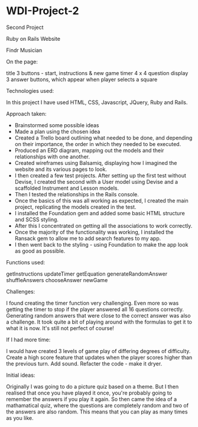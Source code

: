 # WDI-Project-2
Second Project

Ruby on Rails Website

Findr Musician

On the page:

title
3 buttons - start, instructions & new game
timer
4 x 4
question display
3 answer buttons, which appear when player selects a square



Technologies used:

In this project I have used HTML, CSS, Javascript, JQuery, Ruby and Rails.


Approach taken:

- Brainstormed some possible ideas
- Made a plan using the chosen idea
- Created a Trello board outlining what needed to be done, and depending on their importance, the order in which they needed to be executed.
- Produced an ERD diagram, mapping out the models and their relationships with one another.
- Created wireframes using Balsamiq, displaying how I imagined the website and its various pages to look.
- I then created a few test projects. After setting up the first test without Devise, I created the second with a User model using Devise and a scaffolded Instrument and Lesson models.
- Then I tested the relationships in the Rails console.
- Once the basics of this was all working as expected, I created the main project, replicating the models created in the test.
- I installed the Foundation gem and added some basic HTML structure and SCSS styling.
- After this I concentrated on getting all the associations to work correctly.
- Once the majority of the functionality was working, I installed the Ransack gem to allow me to add search features to my app.
- I then went back to the styling - using Foundation to make the app look as good as possible.


Functions used:

getInstructions
updateTimer
getEquation
generateRandomAnswer
shuffleAnswers
chooseAnswer
newGame

Challenges:

I found creating the timer function very challenging. Even more so was getting the timer to stop if the player answered all 16 questions correctly.
Generating random answers that were close to the correct answer was also a challenge. It took quite a bit of playing around with the formulas to get it to what it is now. It's still not perfect of course!

If I had more time:

I would have created 3 levels of game play of differing degrees of difficulty.
Create a high score feature that updates when the player scores higher than the previous turn.
Add sound.
Refacter the code - make it dryer.

Initial ideas:

Originally I was going to do a picture quiz based on a theme. But I then realised that once you have played it once, you're probably going to remember the answers if you play it again.
So then came the idea of a mathamatical quiz, where the questions are completely random and two of the answers are also random. This means that you can play as many times as you like.


